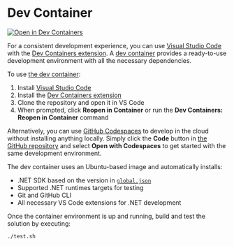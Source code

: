 # Dev Container

[![Open in Dev Containers](https://img.shields.io/static/v1?label=Dev%20Containers&message=Open&color=blue)](https://vscode.dev/redirect?url=vscode://ms-vscode-remote.remote-containers/cloneInVolume?url=https://github.com/morelinq/MoreLINQ)

For a consistent development experience, you can use [Visual Studio Code] with
the [Dev Containers extension]. A [dev container] provides a ready-to-use
development environment with all the necessary dependencies.

To use [the dev container]:

1. Install [Visual Studio Code]
2. Install the [Dev Containers extension]
3. Clone the repository and open it in VS Code
4. When prompted, click **Reopen in Container** or run the **Dev Containers:
   Reopen in Container** command

Alternatively, you can use [GitHub Codespaces] to develop in the cloud without
installing anything locally. Simply click the **Code** button in [the GitHub
repository] and select **Open with Codespaces** to get started with the same
development environment.

The dev container uses an Ubuntu-based image and automatically installs:

- .NET SDK based on the version in [`global.json`]
- Supported .NET runtimes targets for testing
- Git and GitHub CLI
- All necessary VS Code extensions for .NET development

Once the container environment is up and running, build and test the solution by
executing:

```sh
./test.sh
```

[`global.json`]: ../global.json
[dev container]: https://containers.dev/
[the dev container]: devcontainer.json
[Visual Studio Code]: https://code.visualstudio.com/
[Dev Containers extension]: https://marketplace.visualstudio.com/items?itemName=ms-vscode-remote.remote-containers
[GitHub Codespaces]: https://github.com/features/codespaces
[the GitHub repository]: https://github.com/morelinq/MoreLINQ

